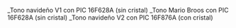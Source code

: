 _Tono navideño V1 con PIC 16F628A (sin cristal)
_Tono Mario Broos con PIC 16F628A (sin cristal)
_Tono navideño V2 con PIC 16F876A (con cristal)

